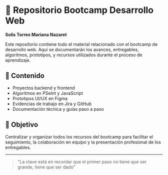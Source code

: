 # 📁 Repositorio Bootcamp Desarrollo Web
**Solis Torres Mariana Nazaret**

Este repositorio contiene todo el material relacionado con el bootcamp de desarrollo web. Aquí se documentarán los avances, entregables, algoritmos, prototipos, y recursos utilizados durante el proceso de aprendizaje.

## 📌 Contenido

- Proyectos backend y frontend
- Algoritmos en PSeInt y JavaScript
- Prototipos UI/UX en Figma
- Evidencias de trabajo en Jira y GitHub
- Documentación técnica y guías paso a paso

## 🎯 Objetivo

Centralizar y organizar todos los recursos del bootcamp para facilitar el seguimiento, la colaboración en equipo y la presentación profesional de los entregables.

---

> "La clave está en recordar que el primer paso no tiene que ser grande, tiene que ser dado"
